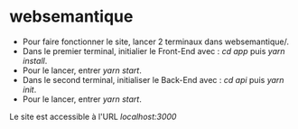 # websemantique
- Pour faire fonctionner le site, lancer 2 terminaux dans websemantique/.
- Dans le premier terminal, initialier le Front-End avec : _cd app_ puis _yarn install_.
- Pour le lancer, entrer _yarn start_.
- Dans le second terminal, initialiser le Back-End avec : _cd api_ puis _yarn init_.
- Pour le lancer, entrer _yarn start_.

Le site est accessible à l'URL *localhost:3000*
